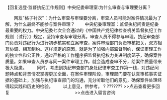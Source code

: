 【回复选登·监督执纪工作规则】中央纪委审理室:为什么审查与审理要分离？











　　网友"格子衬衣"：为什么审查与审理要分离，审查人员可能对案件情况最为了解，为什么最终不能参与案件审理？
　　中央纪委审理室：监督执纪问责是纪委最重要的权力。中央纪委七次全会通过的《中国共产党纪律检查机关监督执纪工作规则（试行）》规定，坚持审查与审理分离，审查人员不得参与审理。执纪审查部门负责对违纪行为进行初步核实和立案审查，案件审理部门负责审核把关，双方相互协调、相互制约。这样规定的原因，就是为了加强内部监督制约，保证审理工作的独立性和公正性，通过严格的工作程序把监督执纪权力关进制度笼子，确保案件质量。如果审查人员参与同一案件审理工作，就会造成查审不分，给案件质量带来极大隐患。
　　同时，考虑到执纪审查部门身处纪律审查工作第一线，对违纪问题特点和背景情况掌握更加全面，在案件审理阶段，审理部门要在认真审核事实证据的基础上，加强与执纪审查部门的沟通，充分听取他们的意见，确保案件处理经得起实践和历史的检验。
　　以上意见，供参考。 ? ???????
\>\>点击查看更多回复　　　　　　　　　　　　　　　\>\>点击进入留言咨询
